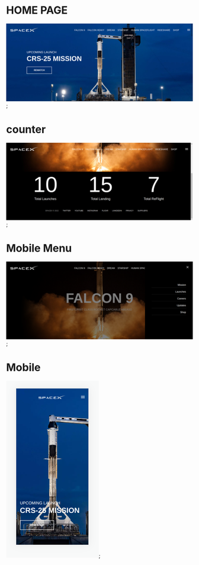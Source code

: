 # HOME PAGE
 ![](./img/homepage.png);

 # counter

 ![](./img/counter.png);

 # Mobile Menu

 ![](./img/mobile-menu.png);

 # Mobile

 ![](./img/mobile.png);